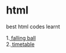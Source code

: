 # html
best html codes learnt

1.<a href="https://priyankap321.github.io/html/falling_ball_svg.html"> falling ball </a> 
</br>
2.<a href="https://priyankap321.github.io/html/timetable.html"> timetable </a>
